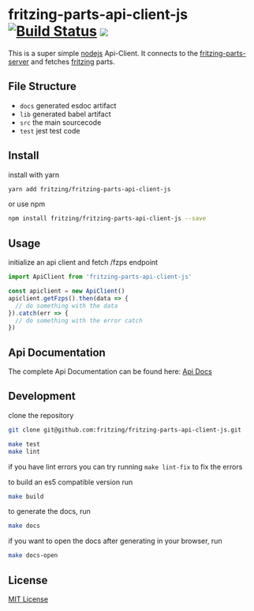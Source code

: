 # fritzing-parts-api-client-js [![Build Status](https://travis-ci.org/fritzing/fritzing-parts-api-client-js.svg?branch=master)](https://travis-ci.org/fritzing/fritzing-parts-api-client-js) [![](https://fritzing.github.io/fritzing-parts-api-client-js/badge.svg)](https://fritzing.github.io/fritzing-parts-api-client-js/)

This is a super simple [nodejs](https://nodejs.org) Api-Client. It connects to the [fritzing-parts-server](fritzing.github.io/fritzing-parts) and fetches [fritzing](http://fritzing.org/home/) parts.  

## File Structure

- `docs` generated esdoc artifact
- `lib` generated babel artifact
- `src` the main sourcecode
- `test` jest test code

## Install

install with yarn
```sh
yarn add fritzing/fritzing-parts-api-client-js
```

or use npm
```sh
npm install fritzing/fritzing-parts-api-client-js --save
```

## Usage
initialize an api client and fetch /fzps endpoint
```javascript
import ApiClient from 'fritzing-parts-api-client-js'

const apiclient = new ApiClient()
apiclient.getFzps().then(data => {
  // do something with the data
}).catch(err => {
  // do something with the error catch
})
```

## Api Documentation

The complete Api Documentation can be found here:
[Api Docs](https://fritzing.github.io/fritzing-parts-api-client-js/)

## Development

clone the repository
```sh
git clone git@github.com:fritzing/fritzing-parts-api-client-js.git
```

```sh
make test
make lint
```

if you have lint errors you can try running `make lint-fix` to fix the errors

to build an es5 compatible version run
```sh
make build
```

to generate the docs, run
```sh
make docs
```
if you want to open the docs after generating in your browser, run
```sh
make docs-open
```


## License
[MIT License](LICENSE)
